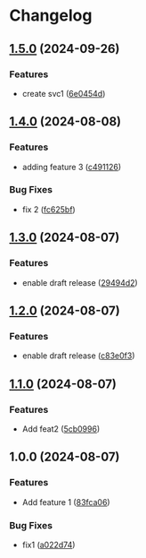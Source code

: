 # Changelog

## [1.5.0](https://github.com/sylwit/release-please/compare/v1.4.0...v1.5.0) (2024-09-26)


### Features

* create svc1 ([6e0454d](https://github.com/sylwit/release-please/commit/6e0454d4c5c64eb45f20579ffc4a0d5d1cd042dd))

## [1.4.0](https://github.com/sylwit/release-please/compare/v1.3.0...v1.4.0) (2024-08-08)


### Features

* adding feature 3 ([c491126](https://github.com/sylwit/release-please/commit/c49112671450df62e29a65e9bfc65511189c161b))


### Bug Fixes

* fix 2 ([fc625bf](https://github.com/sylwit/release-please/commit/fc625bf9b1dc112304a0af23d9a0101e2262d3f9))

## [1.3.0](https://github.com/sylwit/release-please/compare/v1.2.0...v1.3.0) (2024-08-07)


### Features

* enable draft release ([29494d2](https://github.com/sylwit/release-please/commit/29494d2ae158fa8ae88106f1e01fd47e2908fbed))

## [1.2.0](https://github.com/sylwit/release-please/compare/v1.1.0...v1.2.0) (2024-08-07)


### Features

* enable draft release ([c83e0f3](https://github.com/sylwit/release-please/commit/c83e0f373bd26b28f3879ddcb850ad75b137d5ea))

## [1.1.0](https://github.com/sylwit/release-please/compare/v1.0.0...v1.1.0) (2024-08-07)


### Features

* Add feat2 ([5cb0996](https://github.com/sylwit/release-please/commit/5cb099696c2fdb42cd178fdabb733934ed762892))

## 1.0.0 (2024-08-07)


### Features

* Add feature 1 ([83fca06](https://github.com/sylwit/release-please/commit/83fca0611656ae38d7fd1884618449d4a382e1d4))


### Bug Fixes

* fix1 ([a022d74](https://github.com/sylwit/release-please/commit/a022d745fed22b93b656c4578d75bed1aca9b95a))
